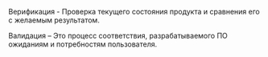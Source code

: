 Верификация - Проверка текущего состояния продукта и сравнения его с желаемым результатом.

Валидация – Это процесс соответствия, разрабатываемого ПО ожиданиям и потребностям пользователя.